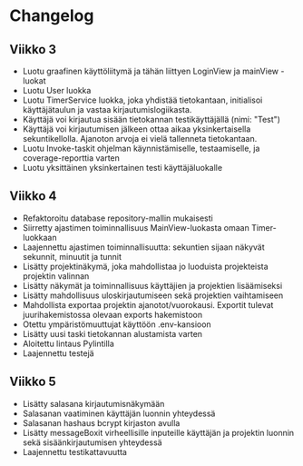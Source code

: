 # Changelog

## Viikko 3 
- Luotu graafinen käyttöliitymä ja tähän liittyen LoginView ja mainView -luokat
- Luotu User luokka
- Luotu TimerService luokka, joka yhdistää tietokantaan, initialisoi käyttäjätaulun ja vastaa kirjautumislogiikasta.
- Käyttäjä voi kirjautua sisään tietokannan testikäyttäjällä (nimi: "Test")
- Käyttäjä voi kirjautumisen jälkeen ottaa aikaa yksinkertaisella sekuntikellolla. Ajanoton arvoja ei vielä tallenneta tietokantaan.
- Luotu Invoke-taskit ohjelman käynnistämiselle, testaamiselle, ja coverage-reporttia varten
- Luotu yksittäinen yksinkertainen testi käyttäjäluokalle

## Viikko 4
- Refaktoroitu database repository-mallin mukaisesti
- Siirretty ajastimen toiminnallisuus MainView-luokasta omaan Timer-luokkaan
- Laajennettu ajastimen toiminnallisuutta: sekuntien sijaan näkyvät sekunnit, minuutit ja tunnit
- Lisätty projektinäkymä, joka mahdollistaa jo luoduista projekteista projektin valinnan
- Lisätty näkymät ja toiminnallisuus käyttäjien ja projektien lisäämiseksi
- Lisätty mahdollisuus uloskirjautumiseen sekä projektien vaihtamiseen
- Mahdollista exportaa projektin ajanotot/vuorokausi. Exportit tulevat juurihakemistossa olevaan exports hakemistoon
- Otettu ympäristömuuttujat käyttöön .env-kansioon
- Lisätty uusi taski tietokannan alustamista varten
- Aloitettu lintaus Pylintilla
- Laajennettu testejä

## Viikko 5
- Lisätty salasana kirjautumisnäkymään
- Salasanan vaatiminen käyttäjän luonnin yhteydessä
- Salasanan hashaus bcrypt kirjaston avulla
- Lisätty messageBoxit virheellisille inputeille käyttäjän ja projektin luonnin sekä sisäänkirjautumisen yhteydessä
- Laajennettu testikattavuutta